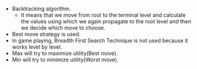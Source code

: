 - Backtracking algorithm.
  * It means that we move from root to the terminal level and calculate the values using which we again propagate to the root level and then we decide which move to choose.
- Best move strategy is used.
- In game playing, Breadth First Search Technique is not used because it works level by level.
- Max will try to maximize utility(Best move).
- Min will try to minimize utility(Worst move).
